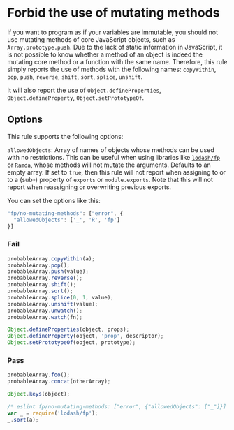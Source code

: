 # Forbid the use of mutating methods

If you want to program as if your variables are immutable, you should not use mutating methods of core JavaScript objects, such as `Array.prototype.push`. Due to the lack of static information in JavaScript, it is not possible to know whether a method of an object is indeed the mutating core method or a function with the same name. Therefore, this rule simply reports the use of methods with the following names: `copyWithin`, `pop`, `push`, `reverse`, `shift`, `sort`, `splice`, `unshift`.

It will also report the use of `Object.defineProperties`, `Object.defineProperty`, `Object.setPrototypeOf`.

## Options

This rule supports the following options:

`allowedObjects`: Array of names of objects whose methods can be used with no restrictions. This can be useful when using libraries like [`lodash/fp`](https://github.com/lodash/lodash/wiki/FP-Guide) or [`Ramda`](http://ramdajs.com), whose methods will not mutate the arguments. Defaults to an empty array.
If set to `true`, then this rule will not report when assigning to or to a (sub-) property of `exports` or `module.exports`. Note that this will not report when reassigning or overwriting previous exports.

You can set the options like this:

```js
"fp/no-mutating-methods": ["error", {
  "allowedObjects": ['_', 'R', 'fp']
}]
```

### Fail

```js
probableArray.copyWithin(a);
probableArray.pop();
probableArray.push(value);
probableArray.reverse();
probableArray.shift();
probableArray.sort();
probableArray.splice(0, 1, value);
probableArray.unshift(value);
probableArray.unwatch();
probableArray.watch(fn);

Object.defineProperties(object, props);
Object.defineProperty(object, 'prop', descriptor);
Object.setPrototypeOf(object, prototype);
```

### Pass

```js
probableArray.foo();
probableArray.concat(otherArray);

Object.keys(object);

/* eslint fp/no-mutating-methods: ["error", {"allowedObjects": ["_"]}] */
var _ = require('lodash/fp');
_.sort(a);
```
